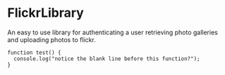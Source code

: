 # FlickrLibrary
An easy to use library for authenticating a user retrieving photo galleries and uploading photos to flickr. 
```
function test() {
  console.log("notice the blank line before this function?");
}
```
